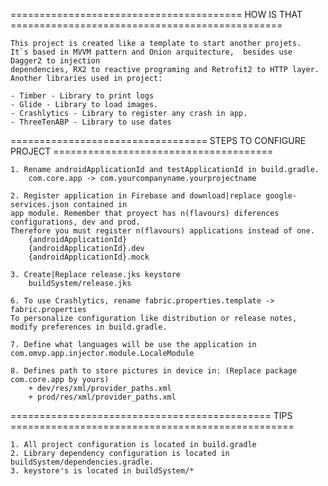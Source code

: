 ======================================== HOW IS THAT ===============================================

    This project is created like a template to start another projets.
    It`s based in MVVM pattern and Onion arquitecture,  besides use Dagger2 to injection
    dependencies, RX2 to reactive programing and Retrofit2 to HTTP layer.
    Another libraries used in project:

    - Timber - Library to print logs
    - Glide - Library to load images.
    - Crashlytics - Library to register any crash in app.
    - ThreeTenABP - Library to use dates

================================== STEPS TO CONFIGURE PROJECT ======================================

    1. Rename androidApplicationId and testApplicationId in build.gradle.
        com.core.app -> com.yourcompanyname.yourprojectname

    2. Register application in Firebase and download|replace google-services.json contained in
    app module. Remember that proyect has n(flavours) diferences configurations, dev and prod.
    Therefore you must register n(flavours) applications instead of one.
        {androidApplicationId}
        {androidApplicationId}.dev
        {androidApplicationId}.mock

    3. Create|Replace release.jks keystore
        buildSystem/release.jks

    6. To use Crashlytics, rename fabric.properties.template -> fabric.properties
    To personalize configuration like distribution or release notes, modify preferences in build.gradle.

    7. Define what languages will be use the application in
    com.omvp.app.injector.module.LocaleModule

    8. Defines path to store pictures in device in: (Replace package com.core.app by yours)
        + dev/res/xml/provider_paths.xml
        + prod/res/xml/provider_paths.xml

============================================= TIPS =================================================

    1. All project configuration is located in build.gradle
    2. Library dependency configuration is located in buildSystem/dependencies.gradle.
    3. keystore's is located in buildSystem/*


